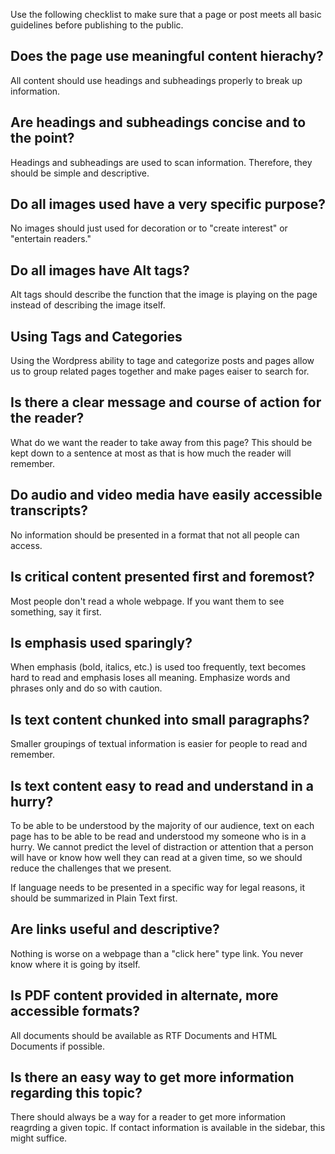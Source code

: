 Use the following checklist to make sure that a page or post meets all basic guidelines before publishing to the public.

## Does the page use meaningful content hierachy?

All content should use headings and subheadings properly to break up information.

## Are headings and subheadings concise and to the point?

Headings and subheadings are used to scan information. Therefore, they should be simple and descriptive.

## Do all images used have a very specific purpose?

No images should just used for decoration or to "create interest" or "entertain readers."
    
## Do all images have Alt tags?

Alt tags should describe the function that the image is playing on the page instead of describing the image itself.
    
## Using Tags and Categories

Using the Wordpress ability to tage and categorize posts and pages allow us to group related pages together and make pages eaiser to search for.
    
## Is there a clear message and course of action for the reader?

What do we want the reader to take away from this page? This should be kept down to a sentence at most as that is how much the reader will remember.
    
## Do audio and video media have easily accessible transcripts?

No information should be presented in a format that not all people can access.
    
## Is critical content presented first and foremost?

Most people don't read a whole webpage. If you want them to see something, say it first.

## Is emphasis used sparingly?

When emphasis (bold, italics, etc.) is used too frequently, text becomes hard to read and emphasis loses all meaning. Emphasize words and phrases only and do so with caution.

## Is text content chunked into small paragraphs?

Smaller groupings of textual information is easier for people to read and remember.
    
## Is text content easy to read and understand in a hurry?

To be able to be understood by the majority of our audience, text on each page has to be able to be read and understood my someone who is in a hurry. We cannot predict the level of distraction or attention that a person will have or know how well they can read at a given time, so we should reduce the challenges that we present.
        
If language needs to be presented in a specific way for legal reasons, it should be summarized in Plain Text first.

## Are links useful and descriptive?

Nothing is worse on a webpage than a "click here" type link. You never know where it is going by itself.

## Is PDF content provided in alternate, more accessible formats?

All documents should be available as RTF Documents and HTML Documents if possible.

## Is there an easy way to get more information regarding this topic?

There should always be a way for a reader to get more information reagrding a given topic. If contact information is available in the sidebar, this might suffice.